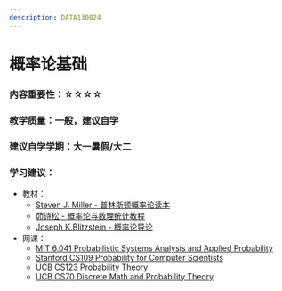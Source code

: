 ```yaml
---
description: DATA130024
---
```


# 概率论基础

### 内容重要性：☆☆☆☆

### 教学质量：一般，建议自学

### 建议自学学期：大一暑假/大二

### 学习建议：

* 教材：
  * [Steven J. Miller - 普林斯顿概率论读本](https://book.douban.com/subject/35193606/)
  * [茆诗松 - 概率论与数理统计教程](https://book.douban.com/subject/34897672/)
  * [Joseph K.Blitzstein - 概率论导论](https://book.douban.com/subject/31195286/)
* 网课：
  * [MIT 6.041 Probabilistic Systems Analysis and Applied Probability](https://www.bilibili.com/video/BV1LE411B7ir)
  * [Stanford CS109 Probability for Computer Scientists](https://www.bilibili.com/video/BV1da411c7C8)
  * [UCB CS123 Probability Theory](https://csdiy.wiki/%E6%95%B0%E5%AD%A6%E8%BF%9B%E9%98%B6/CS126/)
  * [UCB CS70 Discrete Math and Probability Theory](https://csdiy.wiki/%E6%95%B0%E5%AD%A6%E8%BF%9B%E9%98%B6/CS70/)
